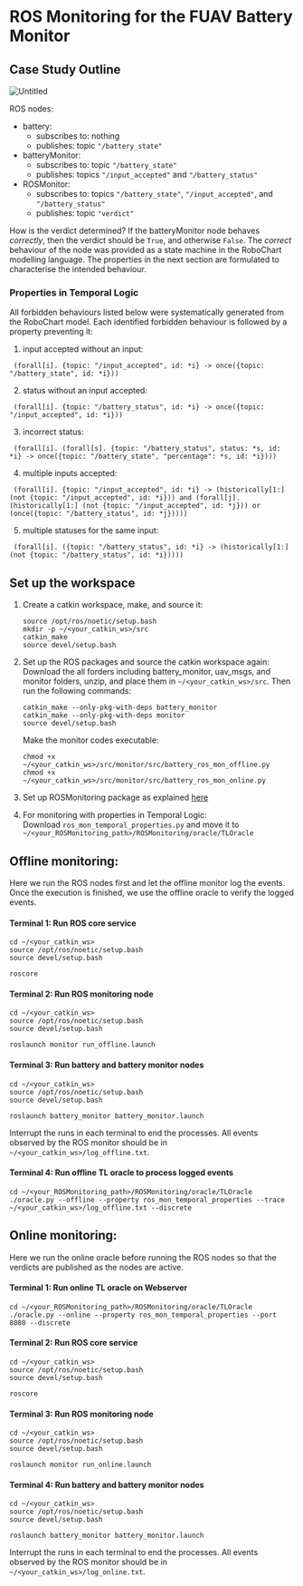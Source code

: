 # ROS Monitoring for the FUAV Battery Monitor
## Case Study Outline

![Untitled](https://github.com/LilithMary/FUAV-Battery-Monitor/assets/68646445/12883cb8-8591-4ce3-bfb0-3e6a8e9a9edb)


ROS nodes:
- battery:
     - subscribes to: nothing
     - publishes: topic ```"/battery_state"```
- batteryMonitor:
     - subscribes to: topic ```"/battery_state"```
     - publishes: topics ```"/input_accepted"``` and ```"/battery_status"```
- ROSMonitor:
     - subscribes to: topics ```"/battery_state"```, ```"/input_accepted"```, and ```"/battery_status"```
     - publishes: topic ```"verdict"```
 
How is the verdict determined? If the batteryMonitor node behaves *correctly*, then the verdict should be ```True```, and otherwise ```False```. The *correct* behaviour of the node was provided as a state machine in the RoboChart modelling language. The properties in the next section are formulated to characterise the intended behaviour. 

### Properties in Temporal Logic
All forbidden behaviours listed below were systematically generated from the RoboChart model. Each identified forbidden behaviour is followed by a property preventing it:

1. input accepted without an input:<br />
<!-- ```forall[i]. (acc(i) -> in(i))``` <br /> -->
     (forall[i]. {topic: "/input_accepted", id: *i} -> once({topic: "/battery_state", id: *i}))

2. status without an input accepted: <br />
<!-- ```forall[i]. (out(i) -> acc(i))```<br /> -->
     (forall[i]. {topic: "/battery_status", id: *i} -> once({topic: "/input_accepted", id: *i}))

3. incorrect status: <br />
<!-- ```forall[i]. (forall[s]. (out(i, s) -> in(i, s)))```<br /> -->
     (forall[i]. (forall[s]. {topic: "/battery_status", status: *s, id: *i} -> once({topic: "/battery_state", "percentage": *s, id: *i})))

4. multiple inputs accepted: <br />
<!-- ```acc -> forall[i]. historically[1:] (not acc(i) or once(out(i)))```<br /> -->
     (forall[i]. {topic: "/input_accepted", id: *i} -> (historically[1:](not {topic: "/input_accepted", id: *i})) and (forall[j]. (historically[1:] (not {topic: "/input_accepted", id: *j})) or (once({topic: "/battery_status", id: *j}))))


5. multiple statuses for the same input: <br />
<!-- ```forall[i]. out(i) -> historically[1:] (not out(i))```<br /> -->
     (forall[i]. ({topic: "/battery_status", id: *i} -> (historically[1:] (not {topic: "/battery_status", id: *i}))))

## Set up the workspace
1. Create a catkin workspace, make, and source it:
   ```
   source /opt/ros/noetic/setup.bash
   mkdir -p ~/<your_catkin_ws>/src
   catkin_make
   source devel/setup.bash
   ```
2. Set up the ROS packages and source the catkin workspace again:
   Download the all forders including battery_monitor, uav_msgs, and monitor folders, unzip, and place them in ```~/<your_catkin_ws>/src```. Then run the following commands:
   
   ```
   catkin_make --only-pkg-with-deps battery_monitor
   catkin_make --only-pkg-with-deps monitor
   source devel/setup.bash
   ```
   Make the monitor codes executable:
   ```
   chmod +x ~/<your_catkin_ws>/src/monitor/src/battery_ros_mon_offline.py
   chmod +x ~/<your_catkin_ws>/src/monitor/src/battery_ros_mon_online.py
   ```
4. Set up ROSMonitoring package as explained [here](https://github.com/fatmaf/ROSMonitoring/tree/master)
5. For monitoring with properties in Temporal Logic:<br />
     Download ```ros_mon_temporal_properties.py``` and move it to ```~/<your_ROSMonitoring_path>/ROSMonitoring/oracle/TLOracle```
 
## Offline monitoring:
Here we run the ROS nodes first and let the offline monitor log the events. Once the execution is finished, we use the offline oracle to verify the logged events.

#### Terminal 1: Run ROS core service
```
cd ~/<your_catkin_ws>
source /opt/ros/noetic/setup.bash
source devel/setup.bash

roscore
```
#### Terminal 2: Run ROS monitoring node
```
cd ~/<your_catkin_ws>
source /opt/ros/noetic/setup.bash
source devel/setup.bash

roslaunch monitor run_offline.launch
```

#### Terminal 3: Run battery and battery monitor nodes
```
cd ~/<your_catkin_ws>
source /opt/ros/noetic/setup.bash
source devel/setup.bash

roslaunch battery_monitor battery_monitor.launch
```

Interrupt the runs in each terminal to end the processes. 
All events observed by the ROS monitor should be in ```~/<your_catkin_ws>/log_offline.txt```.

#### Terminal 4: Run offline TL oracle to process logged events
```
cd ~/<your_ROSMonitoring_path>/ROSMonitoring/oracle/TLOracle
./oracle.py --offline --property ros_mon_temporal_properties --trace ~/<your_catkin_ws>/log_offline.txt --discrete
```

## Online monitoring:
Here we run the online oracle before running the ROS nodes so that the verdicts are published as the nodes are active.

#### Terminal 1: Run online TL oracle on Webserver  

```
cd ~/<your_ROSMonitoring_path>/ROSMonitoring/oracle/TLOracle
./oracle.py --online --property ros_mon_temporal_properties --port 8080 --discrete
```

#### Terminal 2: Run ROS core service
```
cd ~/<your_catkin_ws>
source /opt/ros/noetic/setup.bash
source devel/setup.bash

roscore
```
#### Terminal 3: Run ROS monitoring node
```
cd ~/<your_catkin_ws>
source /opt/ros/noetic/setup.bash
source devel/setup.bash

roslaunch monitor run_online.launch
```

#### Terminal 4: Run battery and battery monitor nodes
```
cd ~/<your_catkin_ws>
source /opt/ros/noetic/setup.bash
source devel/setup.bash

roslaunch battery_monitor battery_monitor.launch
```

Interrupt the runs in each terminal to end the processes. 
All events observed by the ROS monitor should be in ```~/<your_catkin_ws>/log_online.txt```.


<!--
# Battery_ROS_Monitor

## Run Offline Monitor

### First part
```
cd ~/Practice/battery_ros_mon 
```

### Repeated part
```
source /opt/ros/noetic/setup.bash 
source devel/setup.bash 
```

### Terminal 1
```roscore```

### Terminal 2
```roslaunch monitor run_offline.launch```

### Terminal 3
```roslaunch battery_monitor battery_monitor.launch```

### Terminal 4
```cd ../ROSMonitoring/oracle/TLOracle/```<br>

```
./oracle.py --offline --property ros_mon_temporal_properties --trace ~/Practice/battery_ros_mon/log_offline.txt --discrete
```

## Run Online Monitor

### Terminal 0
```cd ~/Practice/ROSMonitoring/oracle/TLOracle```<br>
```./oracle.py --online --property ros_mon_temporal_properties --port 8080 --discrete```

### Terminal 2 
```roslaunch monitor run_online.launch```

----
## Generate ROS Monitors
```
cd ~/Practice/ROSMonitoring/generator
./generator --config_file battery_ros_mon_online.yaml
```
Correct the topics and message import

```
chmod +x src/monitor/src/battery_ros_mon_offline.py
chmod +x src/monitor/src/battery_ros_mon_online.py
catkin_make --only-pkg-with-deps monitor

catkin_make --only-pkg-with-deps battery_monitor
```
-->
